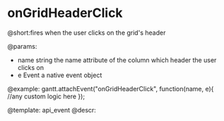 onGridHeaderClick
=============
@short:fires when the user clicks on the grid's header
	

@params:
- name	string	the name attribute of the column which header the user clicks on
- e		Event	a native event object

@example:
gantt.attachEvent("onGridHeaderClick", function(name, e){
	//any custom logic here
});

@template:	api_event
@descr:


